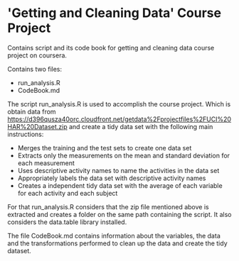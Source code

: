 'Getting and Cleaning Data' Course Project
=========================

Contains script and its code book for getting and cleaning data course project on coursera.

Contains two files:
- run_analysis.R
- CodeBook.md

The script run_analysis.R is used to accomplish the course project. Which is obtain data from https://d396qusza40orc.cloudfront.net/getdata%2Fprojectfiles%2FUCI%20HAR%20Dataset.zip and create a tidy data set with the following main instructions:
- Merges the training and the test sets to create one data set
- Extracts only the measurements on the mean and standard deviation for each measurement
- Uses descriptive activity names to name the activities in the data set
- Appropriately labels the data set with descriptive activity names
- Creates a independent tidy data set with the average of each variable for each activity and each subject

For that run_analysis.R considers that the zip file mentioned above is extracted and creates a folder on the same path containing the script. It also considers the data.table library installed.

The file CodeBook.md contains information about the variables, the data and the transformations performed to clean up the data and create the tidy dataset.
